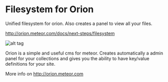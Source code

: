Filesystem for Orion
====================

Unified filesystem for orion. Also creates a panel to view all your files.

http://orion.meteor.com/docs/next-steps/filesystem

![alt tag](http://i.imgur.com/GLJ0wTM.png)

Orion is a simple and useful cms for meteor. 
Creates automatically a admin panel for 
your collections and gives you the ability 
to have key/value definitions for your site.

More info on http://orion.meteor.com
